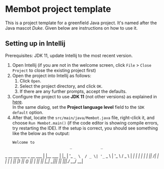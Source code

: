 # Membot project template

This is a project template for a greenfield Java project. It's named after the Java mascot _Duke_. Given below are instructions on how to use it.

## Setting up in Intellij

Prerequisites: JDK 11, update Intellij to the most recent version.

1. Open Intellij (if you are not in the welcome screen, click `File` > `Close Project` to close the existing project first)
1. Open the project into Intellij as follows:
   1. Click `Open`.
   1. Select the project directory, and click `OK`.
   1. If there are any further prompts, accept the defaults.
1. Configure the project to use **JDK 11** (not other versions) as explained in [here](https://www.jetbrains.com/help/idea/sdk.html#set-up-jdk).<br>
   In the same dialog, set the **Project language level** field to the `SDK default` option.
3. After that, locate the `src/main/java/Membot.java` file, right-click it, and choose `Run Membot.main()` (if the code editor is showing compile errors, try restarting the IDE). If the setup is correct, you should see something like the below as the output:
   ```
   Welcome to
                             _             _   
_ __ ___    ___  _ __ ___  | |__    ___  | |_
| '_ ` _ \  / _ \| '_ ` _ \ | '_ \  / _ \ | __|
| | | | | ||  __/| | | | | || |_) || (_) || |_
|_| |_| |_| \___||_| |_| |_||_.__/  \___/  \__|
   ```
